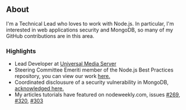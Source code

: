 ## About

I'm a Technical Lead who loves to work with Node.js. In particular, I'm interested in web applications security and MongoDB, so many of my GitHub contributions are in this area.

### Highlights

- Lead Developer at [Universal Media Server](https://www.universalmediaserver.com/)
- Steering Committee Emeriti member of the Node.js Best Practices repository, you can view our work [here.](https://github.com/goldbergyoni/nodebestpractices)
- Coordinated disclousure of a security vulnerability in MongoDB, [acknowledged here.](https://www.mongodb.com/security)
- My articles tutorials have featured on nodeweekly.com, issues [#269](https://nodeweekly.com/issues/269), [#320](https://nodeweekly.com/issues/320), [#303](https://nodeweekly.com/issues/303)
